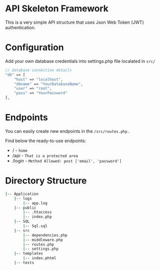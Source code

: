 # API Skeleton Framework
This is a very simple API structure that uses Json Web Token (JWT) authentication.

# Configuration
Add your own database credentials into settings.php file localated in ```src/ ```

``` php
// database connection details
"db" => [
    "host" => "localhost",
    "dbname" => "YourDatabaseName",
    "user" => "root",
    "pass" => "YourPassword"
],
```
# Endpoints
You can easily create new endpoints in the ``` /src/routes.php ``` .

Find below the ready-to-use endpoints:
* /    - ``` home ```
* /api - ``` That is a protected area ```
* /login - ``` Method Allowed: post ['email', 'password'] ``` 

# Directory Structure

``` bash
|-- Application
	|-- logs
		|-- app.log
	|-- public
		|-- .htaccess
		|-- index.php
    |-- SQL
        |-- Sql.sql
    |-- src
		|-- dependencies.php
		|-- middleware.php
		|-- routes.php
		|-- settings.php
	|-- templates
		|-- index.phtml
	|-- tests

  ```
